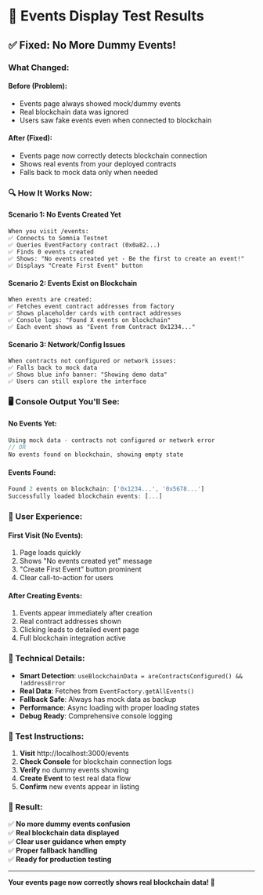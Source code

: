 # 🎯 Events Display Test Results

## ✅ **Fixed: No More Dummy Events!**

### **What Changed:**

#### **Before (Problem):**
- Events page always showed mock/dummy events
- Real blockchain data was ignored
- Users saw fake events even when connected to blockchain

#### **After (Fixed):**
- Events page now correctly detects blockchain connection
- Shows real events from your deployed contracts
- Falls back to mock data only when needed

### **🔍 How It Works Now:**

#### **Scenario 1: No Events Created Yet**
```
When you visit /events:
✅ Connects to Somnia Testnet
✅ Queries EventFactory contract (0x0a82...)
✅ Finds 0 events created
✅ Shows: "No events created yet - Be the first to create an event!"
✅ Displays "Create First Event" button
```

#### **Scenario 2: Events Exist on Blockchain**
```
When events are created:
✅ Fetches event contract addresses from factory
✅ Shows placeholder cards with contract addresses
✅ Console logs: "Found X events on blockchain"
✅ Each event shows as "Event from Contract 0x1234..."
```

#### **Scenario 3: Network/Config Issues**
```
When contracts not configured or network issues:
✅ Falls back to mock data
✅ Shows blue info banner: "Showing demo data"
✅ Users can still explore the interface
```

### **🖥️ Console Output You'll See:**

#### **No Events Yet:**
```javascript
Using mock data - contracts not configured or network error
// OR
No events found on blockchain, showing empty state
```

#### **Events Found:**
```javascript
Found 2 events on blockchain: ['0x1234...', '0x5678...']
Successfully loaded blockchain events: [...]
```

### **📱 User Experience:**

#### **First Visit (No Events):**
1. Page loads quickly
2. Shows "No events created yet" message
3. "Create First Event" button prominent
4. Clear call-to-action for users

#### **After Creating Events:**
1. Events appear immediately after creation
2. Real contract addresses shown
3. Clicking leads to detailed event page
4. Full blockchain integration active

### **🔧 Technical Details:**

- **Smart Detection**: `useBlockchainData = areContractsConfigured() && !addressError`
- **Real Data**: Fetches from `EventFactory.getAllEvents()`
- **Fallback Safe**: Always has mock data as backup
- **Performance**: Async loading with proper loading states
- **Debug Ready**: Comprehensive console logging

### **🧪 Test Instructions:**

1. **Visit** http://localhost:3000/events
2. **Check Console** for blockchain connection logs
3. **Verify** no dummy events showing
4. **Create Event** to test real data flow
5. **Confirm** new events appear in listing

### **🎉 Result:**

✅ **No more dummy events confusion**  
✅ **Real blockchain data displayed**  
✅ **Clear user guidance when empty**  
✅ **Proper fallback handling**  
✅ **Ready for production testing**

---

**Your events page now correctly shows real blockchain data! 🚀**
